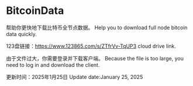 # BitcoinData
帮助你更快地下载比特币全节点数据。
Help you to download full node bitcoin data quickly.

123盘链接：https://www.123865.com/s/ZTfrVv-TqUP3
cloud drive link.

由于文件过大，你需要登录并下载客户端。
Because the file is too large, you need to log in and download the client.

更新时间：2025年1月25日
Update date:January 25, 2025

